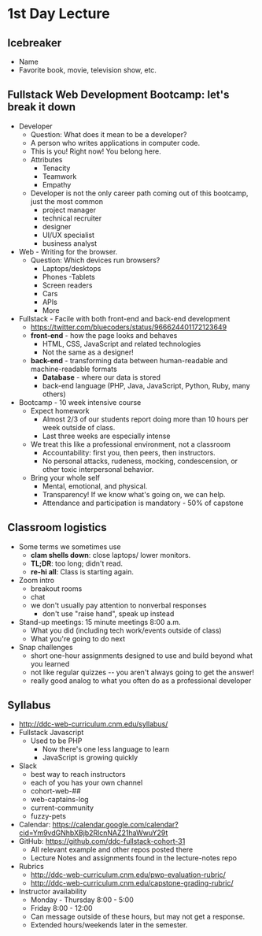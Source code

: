 # 1st Day Lecture

## Icebreaker
- Name
- Favorite book, movie, television show, etc.

## Fullstack Web Development Bootcamp: let's break it down
- Developer
    - Question: What does it mean to be a developer?
    - A person who writes applications in computer code.
    - This is you!  Right now!  You belong here.
    - Attributes
        - Tenacity
        - Teamwork
        - Empathy
    - Developer is not the only career path coming out of this bootcamp, just the most common
        - project manager
        - technical recruiter
        - designer
        - UI/UX specialist
        - business analyst
- Web - Writing for the browser.
    - Question: Which devices run browsers?
        - Laptops/desktops
        - Phones
          -Tablets
        - Screen readers
        - Cars
        - APIs
        - More
- Fullstack - Facile with both front-end and back-end development
    - https://twitter.com/bluecoders/status/966624401172123649
    - **front-end** - how the page looks and behaves
        - HTML, CSS, JavaScript and related technologies
        - Not the same as a designer!
    - **back-end** - transforming data between human-readable and machine-readable formats
        - **Database** - where our data is stored
        - back-end language (PHP, Java, JavaScript, Python, Ruby, many others)
- Bootcamp - 10 week intensive course
    - Expect homework
        - Almost 2/3 of our students report doing more than 10 hours per week outside of class.
        - Last three weeks are especially intense
    - We treat this like a professional environment, not a classroom
        - Accountability: first you, then peers, then instructors.
        - No personal attacks, rudeness, mocking, condescension, or other toxic interpersonal behavior.
    - Bring your whole self
        - Mental, emotional, and physical.
        - Transparency!  If we know what's going on, we can help.
        - Attendance and participation is mandatory - 50% of capstone

## Classroom logistics
- Some terms we sometimes use
    - **clam shells down**: close laptops/ lower monitors.
    - **TL;DR**: too long; didn't read.
    - **re-hi all**: Class is starting again.
- Zoom intro
    - breakout rooms
    - chat
    - we don't usually pay attention to nonverbal responses
        - don't use "raise hand", speak up instead
- Stand-up meetings: 15 minute meetings 8:00 a.m.
    - What you did (including tech work/events outside of class)
    - What you're going to do next
- Snap challenges
    - short one-hour assignments designed to use and build beyond what you learned
    - not like regular quizzes -- you aren't always going to get the answer!
    - really good analog to what you often do as a professional developer

## Syllabus
- http://ddc-web-curriculum.cnm.edu/syllabus/
- Fullstack Javascript
    - Used to be PHP
        - Now there's one less language to learn
        - JavaScript is growing quickly
- Slack
    - best way to reach instructors
    - each of you has your own channel
    - cohort-web-##
    - web-captains-log
    - current-community
    - fuzzy-pets
- Calendar: https://calendar.google.com/calendar?cid=Ym9vdGNhbXBjb2RlcnNAZ21haWwuY29t
- GitHub: https://github.com/ddc-fullstack-cohort-31
    - All relevant example and other repos posted there
    - Lecture Notes and assignments found in the lecture-notes repo
- Rubrics
    - http://ddc-web-curriculum.cnm.edu/pwp-evaluation-rubric/
    - http://ddc-web-curriculum.cnm.edu/capstone-grading-rubric/
- Instructor availability
    - Monday - Thursday 8:00 - 5:00
    - Friday 8:00 - 12:00
    - Can message outside of these hours, but may not get a response.
    - Extended hours/weekends later in the semester.